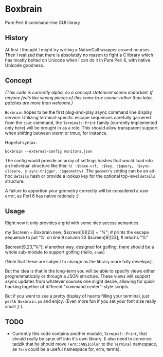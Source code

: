 # Boxbrain

Pure Perl 6 command-line GUI library

## History

At first I thought I might try writing a NativeCall wrapper around ncurses. Then I realized that there is absolutely no reason to fight a C library which has mostly bolted on Unicode when I can do it in Pure Perl 6, with native Unicode goodness.

## Concept
_(This code is currently alpha, so a concept statement seems important. If anyone feels like seeing pieces of this come true sooner rather than later, patches are more than welcome.)_

`Boxbrain` hopes to be the first plug-and-play async command line display service. Utilizing terminal-specific escape sequences carefully garnered from the `tput` command, the `Terminal::Print` family (currently implemented only here) will be brought in as a role. This should allow transparent support when shifting between xterm or tmux, for instance.

Hopeful syntax:

  `boxbrain --external-config monitors.json`

The config would provide an array of settings hashes that would load into an individual structure like this: `%( :$base-url, :$key, :$query, :$sync-closure, $:sync-trigger, :$geometry)`. The `geometry` setting can be an ad-hoc `details` hash or provide a lookup key for the optional top-level `details` structure.

A failure to apportion your geometry correctly will be considered a user error, as Perl 6 has native rationals :)

## Usage

Right now it only provides a grid with some nice access semantics.

  my $screen = Boxbrain.new;
  $screen[9][23] = "%";    # prints the escape sequence to put '%' on line 9 column 23
  $screen[9][23];          # returns "%"
  
  $screen(9,23,"%");       # another way, designed for golfing. there should be a whole sub-module to support golfing (hello, `enum`)

(Note that these are subject to change as the library more fully develops).

But the idea is that in the long-term you will be able to specify views either programmatically or through a JSON structure. These views will support async updates from whatever sources one might desire, allowing for quick hacking together of different "command center"-style scripts.

But if you want to see a pretty display of hearts filling your terminal, just `perl6 Boxbrain.pm` and enjoy. (Even more fun if you set your font size really small ;) ).

## TODO

- Currently this code contains another module, `Terminal::Print`, that should really be spun off into it's own library. (I also need to convince tadzik that he should move `Term::ANSIColor` to the `Terminal` namespace, as `Term` could be a useful namespace for, erm, terms).
